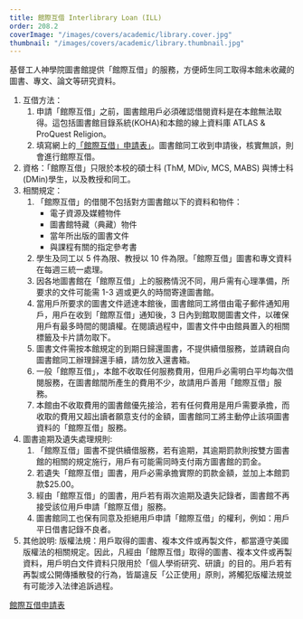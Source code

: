 ```yaml
---
title: 館際互借 Interlibrary Loan (ILL)
order: 208.2
coverImage: "/images/covers/academic/library.cover.jpg"
thumbnail: "/images/covers/academic/library.thumbnail.jpg"
---
```


基督工人神學院圖書館提供「館際互借」的服務，方便師生同工取得本館未收藏的圖書、專文、論文等研究資料。

1. 互借方法：
   1. 申請「館際互借」之前，圖書館用戶必須確認借閱資料是在本館無法取得。這包括圖書館目錄系統(KOHA)和本館的線上資料庫 ATLAS & ProQuest Religion。
   1. 填寫網上的[「館際互借」申請表」](https://docs.google.com/forms/d/e/1FAIpQLSf6Or5P3hgldmdmUqBUuXMgNJSUwaQX7NPr5gHx019ECDlDrg/viewform)。圖書館同工收到申請後，核實無誤，則會進行館際互借。
1. 資格：「館際互借」只限於本校的碩士科 (ThM, MDiv, MCS, MABS) 與博士科(DMin)學生，以及教授和同工。
1. 相關規定：
   1. 「館際互借」的借閱不包括對方圖書館以下的資料和物件：
      - 電子資源及媒體物件
      - 圖書館特藏（典藏）物件
      - 當年所出版的圖書文件
      - 與課程有關的指定參考書
   1. 學生及同工以 5 件為限、教授以 10 件為限。「館際互借」圖書和專文資料在每週三統一處理。
   1. 因各地圖書館在「館際互借」上的服務情況不同，用戶需有心理準備，所要求的文件可能需 1-3 週或更久的時間寄達圖書館。
   1. 當用戶所要求的圖書文件遞達本館後，圖書館同工將借由電子郵件通知用戶，用戶在收到「館際互借」通知後，3 日內到館取閱圖書文件，以確保用戶有最多時間的閱讀權。在閱讀過程中，圖書文件中由館員置入的相關標籤及卡片請勿取下。
   1. 圖書文件需按本館規定的到期日歸還圖書，不提供續借服務，並請親自向圖書館同工辦理歸還手續，請勿放入還書箱。
   1. 一般「館際互借」，本館不收取任何服務費用，但用戶必需明白平均每次借閱服務，在圖書館間所產生的費用不少，故請用戶善用「館際互借」服務。
   1. 本館由不收取費用的圖書館優先接洽，若有任何費用是用戶需要承擔，而收取的費用又超出讀者願意支付的金額，圖書館同工將主動停止該項圖書資料的「館際互借」服務。
1. 圖書逾期及遺失處理規則:
   1. 「館際互借」圖書不提供續借服務，若有逾期，其逾期罰款則按雙方圖書館的相關的規定施行，用戶有可能需同時支付兩方圖書館的罰金。
   1. 若遺失「館際互借」圖書，用戶必需承擔實際的罰款金額，並加上本館罰款$25.00。
   1. 經由「館際互借」的圖書，用戶若有兩次逾期及遺失記錄者，圖書館不再接受該位用戶申請「館際互借」服務。
   1. 圖書館同工也保有同意及拒絕用戶申請「館際互借」的權利，例如：用戶平日借書記錄不良者。
1. 其他說明: 版權法規：用戶取得的圖書、複本文件或再製文件，都當遵守美國版權法的相關規定。因此，凡經由「館際互借」取得的圖書、複本文件或再製資料，用戶明白文件資料只限用於「個人學術研究、研讀」的目的。用戶若有再製或公開傳播散發的行為，皆屬違反「公正使用」原則，將觸犯版權法規並有可能涉入法律追訴過程。

[館際互借申請表](https://docs.google.com/forms/d/e/1FAIpQLSf6Or5P3hgldmdmUqBUuXMgNJSUwaQX7NPr5gHx019ECDlDrg/viewform)
